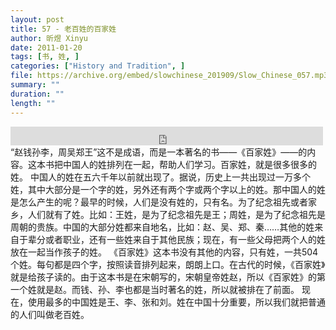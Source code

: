 ```yaml
---
layout: post
title: 57 - 老百姓的百家姓
author: 昕煜 Xinyu
date: 2011-01-20
tags: [书, 姓, ]
categories: ["History and Tradition", ]
file: https://archive.org/embed/slowchinese_201909/Slow_Chinese_057.mp3
summary: ""
duration: ""
length: ""
---
```


<iframe src="https://archive.org/embed/slowchinese_201909/Slow_Chinese_057.mp3" width="500" height="30" frameborder="0" webkitallowfullscreen="true" mozallowfullscreen="true" allowfullscreen></iframe>
“赵钱孙李，周吴郑王”这不是成语，而是一本著名的书——《百家姓》——的内容。这本书把中国人的姓排列在一起，帮助人们学习。百家姓，就是很多很多的姓。
中国人的姓在五六千年以前就出现了。据说，历史上一共出现过一万多个姓，其中大部分是一个字的姓，另外还有两个字或两个字以上的姓。那中国人的姓是怎么产生的呢？最早的时候，人们是没有姓的，只有名。为了纪念祖先或者家乡，人们就有了姓。比如：王姓，是为了纪念祖先是王；周姓，是为了纪念祖先是周朝的贵族。中国的大部分姓都来自地名，比如：赵、吴、郑、秦……其他的姓来自于辈分或者职业，还有一些姓来自于其他民族；现在，有一些父母把两个人的姓放在一起当作孩子的姓。
《百家姓》这本书没有其他的内容，只有姓，一共504个姓。每句都是四个字，按照读音排列起来，朗朗上口。在古代的时候，《百家姓》就是给孩子读的。由于这本书是在宋朝写的，宋朝皇帝姓赵，所以《百家姓》的第一个姓就是赵。而钱、孙、李也都是当时著名的姓，所以就被排在了前面。
现在，使用最多的中国姓是王、李、张和刘。姓在中国十分重要，所以我们就把普通的人们叫做老百姓。
 
